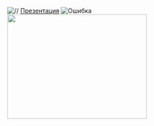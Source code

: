 ![//](https://vectr.com/tmp/a3yLT4EoYu/b3eHmpAg9f.svg?width=640&height=640&select=b3eHmpAg9fpage0)
[Презентация](https://docs.google.com/presentation/d/e/2PACX-1vQOks3LsgAxYva5msaFAMxTz3tELlC5Q_yB4emj_Nqu9GKvTDYlqw_cN6sgtxgDudJnLdUEtTxR3h5m/pub?start=false&loop=false&delayms=3000)
![Ошибка](http://toolson.net/ImageData/GifAnimation/10986541.gif?r=637377478393874627)
<a href="http://gifovina.ru/-/guR0CR6rBaau7d26DocD19eJ"><img src="http://gifovina.ru/gif/f7b9096960c798b26c4463a2bda38ab5" width="320" height="240" /></a>
